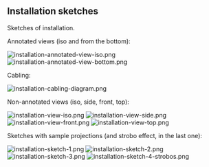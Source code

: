 Installation sketches
-----------

Sketches of installation.

Annotated views (iso and from the bottom):

![installation-annotated-view-iso.png](https://raw.github.com/davidedc/devart-template/master/project_images/installation-annotated-view-iso.png)
![installation-annotated-view-bottom.png](https://raw.github.com/davidedc/devart-template/master/project_images/installation-annotated-view-bottom.png)

Cabling:

![installation-cabling-diagram.png](https://raw.github.com/davidedc/devart-template/master/project_images/installation-cabling-diagram.png)

Non-annotated views (iso, side, front, top):

![installation-view-iso.png](https://raw.github.com/davidedc/devart-template/master/project_images/installation-view-iso.png)
![installation-view-side.png](https://raw.github.com/davidedc/devart-template/master/project_images/installation-view-side.png)
![installation-view-front.png](https://raw.github.com/davidedc/devart-template/master/project_images/installation-view-front.png)
![installation-view-top.png](https://raw.github.com/davidedc/devart-template/master/project_images/installation-view-top.png)

Sketches with sample projections (and strobo effect, in the last one):

![installation-sketch-1.png](https://raw.github.com/davidedc/devart-template/master/project_images/installation-sketch-1.png)
![installation-sketch-2.png](https://raw.github.com/davidedc/devart-template/master/project_images/installation-sketch-2.png)
![installation-sketch-3.png](https://raw.github.com/davidedc/devart-template/master/project_images/installation-sketch-3.png)
![installation-sketch-4-strobos.png](https://raw.github.com/davidedc/devart-template/master/project_images/installation-sketch-4-strobos.png)
